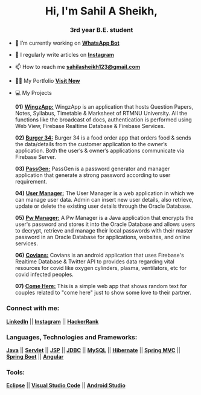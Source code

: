 <h1 align="center">Hi, I'm Sahil A Sheikh,</h1>
<h3 align="center">3rd year B.E. student</h3>

- 🔭 I’m currently working on [**WhatsApp Bot**](https://github.com/sahilasheikh/WhatsAsenaDuplicated)

- 📝 I regularly write articles on [**Instagram**](https://instagram.com/sahil.asheikh)

- 📫 How to reach me **sahilasheikh123@gmail.com**

- 👨‍💻 My Portfolio [**Visit Now**](https://begawo.herokuapp.com/)

- 💻 My Projects

  **01)** [**WingzApp:**](https://github.com/sahilasheikh/WingzApp) WingzApp is an application that hosts Question Papers, Notes, Syllabus, Timetable & Marksheet of RTMNU University. All the functions like the broadcast of docs, authentication is performed using Web View, Firebase Realtime Database & Firebase Services.
  
  **02)** [**Burger 34:**](https://github.com/sahilasheikh/Burger-34) Burger 34 is a food order app that orders food & sends the data/details from the customer application to the owner’s application. Both the user’s & owner’s applications communicate via Firebase Server.
  
  **03)** [**PassGen:**](https://github.com/sahilasheikh/Pass-Gen) PassGen is a password generator and manager application that generate a strong password according to user requirement.

  **04)** [**User Manager:**](https://github.com/sahilasheikh/User-Manager) The User Manager is a web application in which we can manage user data. Admin can insert new user details, also retrieve, update or delete the existing user details through the Oracle Database.

  **05)** [**Pw Manager:**](https://github.com/sahilasheikh/Pw-Manager) A Pw Manager is a Java application that encrypts the user's password and stores it into the Oracle Database and allows users to decrypt, retrieve and manage their local passwords with their master password in an Oracle Database for applications, websites, and online services.
  
  **06)** [**Covians:**](https://github.com/sahilasheikh/Covians) Covians is an android application that uses Firebase's Realtime Database & Twitter API  to provides data regarding vital resources for covid like oxygen cylinders, plasma, ventilators, etc for covid infected peoples.
  
  **07)** [**Come Here:**](https://github.com/sahilasheikh/Come-Here) This is a simple web app that shows random text for couples related to "come here" just to show some love to their partner.

<h3 align="left">Connect with me:</h3>
<p align="left">

[**LinkedIn**](https://linkedin.com/in/sahilasheikh) || 
[**Instagram**](https://instagram.com/sahil.ashiekh) || 
[**HackerRank**](https://www.hackerrank.com/sahilasheikh)
</p>


<h3 align="left">Languages, Technologies and Frameworks:</h3>
<p align="left">

[**Java**]() || 
[**Servlet**]() || 
[**JSP**]() || 
[**JDBC**]() || 
[**MySQL**]() || 
[**Hibernate**]() || 
[**Spring MVC**]() || 
[**Spring Boot**]() || 
[**Angular**]()

</p>

<h3 align="left">Tools:</h3>
<p align="left">

[**Eclipse**]() || 
[**Visual Studio Code**]() || 
[**Android Studio**]()
</p>

